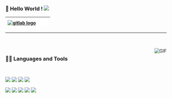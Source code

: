 ### 👋 Hello World !  <img src="https://github.com/TheDudeThatCode/TheDudeThatCode/blob/master/Assets/Earth.gif" width="24px">


| [<img src="https://raw.githubusercontent.com/Delta456/Delta456/master/img/gitlab.png" alt="gitlab logo" width="24">](https://gitlab.com/yfadil)  |  [<img src="https://raw.githubusercontent.com/Delta456/Delta456/master/img/github.png" alt="gitlab logo" width="24">](https://gitlab.com/yusuffadil) 
|---|---|

----
<br />
<br />

  <img align="right" alt="GIF" src="https://media.giphy.com/media/836HiJc7pgzy8iNXCn/giphy.gif" />
  
  
### 👨‍💻 Languages and Tools

<br />

<img src = "https://img.shields.io/badge/-HTML5-E34F26?style=flat&logo=html5&logoColor=white"> <img src = "https://img.shields.io/badge/-CSS3-1572B6?style=flat&logo=css3&logoColor=white"> <img src="https://img.shields.io/badge/-Bootstrap-563D7C?style=flat&logo=bootstrap&logoColor=white"> <img src="https://img.shields.io/badge/-JavaScript-eed718?style=flat&logo=javascript&logoColor=ffffff">

<!-- <img src="http://img.shields.io/badge/-Vercel-black?style=flat&logo=vercel&logoColor=white"> <img src="https://img.shields.io/badge/-MongoDB-4DB33D?style=flat&logo=mongodb&logoColor=FFFFFF"> <img src="https://img.shields.io/badge/-MySQL-F29111?style=flat&logo=mysql&logoColor=FFFFFF"> <img src="https://img.shields.io/badge/-Express.js-787878?style=flat"> -->

<img src="https://img.shields.io/badge/-Node.js-3C873A?style=flat&logo=Node.js&logoColor=white"> <img src="http://img.shields.io/badge/-Git-F1502F?style=flat&logo=git&logoColor=FFFFFF"> <img src="http://img.shields.io/badge/-Github-000000?style=flat&logo=github&logoColor=FFFFFF"> <img src="http://img.shields.io/badge/-VS%20Code-007ACC?style=flat&logo=visual%20studio%20code&logoColor=white"> <img src="https://img.shields.io/badge/-React-000000?style=flat&logo=react&logoColor=00c8ff">
